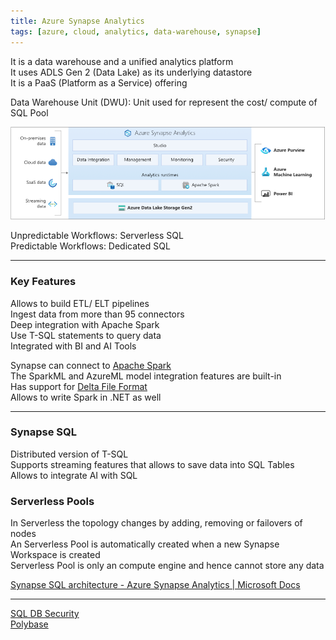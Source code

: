 ```yaml
---
title: Azure Synapse Analytics
tags: [azure, cloud, analytics, data-warehouse, synapse]
---
```


It is a data warehouse and a unified analytics platform  
It uses ADLS Gen 2 (Data Lake) as its underlying datastore  
It is a PaaS (Platform as a Service) offering

Data Warehouse Unit (DWU): Unit used for represent the cost/ compute of SQL Pool

![Synapse Architecture|600](../../images/azure-synapse-architecture.png)

Unpredictable Workflows: Serverless SQL  
Predictable Workflows: Dedicated SQL

---

### Key Features

Allows to build ETL/ ELT pipelines  
Ingest data from more than 95 connectors  
Deep integration with Apache Spark  
Use T-SQL statements to query data  
Integrated with BI and AI Tools

Synapse can connect to [Apache Spark](../../../../Data%20Analytics/Apache%20Spark/Apache%20Spark.md)  
The SparkML and AzureML model integration features are built-in  
Has support for [Delta File Format](../../../../Data%20Analytics/Databricks/Delta%20File%20Format.md)  
Allows to write Spark in .NET as well

---

### Synapse SQL

Distributed version of T-SQL  
Supports streaming features that allows to save data into SQL Tables  
Allows to integrate AI with SQL

### Serverless Pools

In Serverless the topology changes by adding, removing or failovers of nodes  
An Serverless Pool is automatically created when a new Synapse Workspace is created  
Serverless Pool is only an compute engine and hence cannot store any data

[Synapse SQL architecture - Azure Synapse Analytics | Microsoft Docs](https://docs.microsoft.com/en-us/azure/synapse-analytics/sql/overview-architecture)

---

[SQL DB Security](../../Azure%20Database%20Services/Azure%20SQL%20DB/SQL%20DB%20Security.md)  
[Polybase](../../Azure%20Other%20Services/Polybase.md)